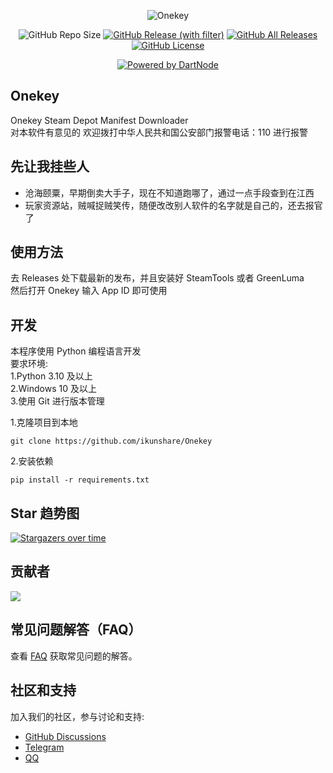 <div align="center">

![Onekey](https://socialify.git.ci/ikunshare/Onekey/image?description=1&font=Inter&forks=1&issues=1&language=1&name=1&owner=1&pulls=1&stargazers=1&theme=Auto)

![GitHub Repo Size](https://img.shields.io/github/repo-size/ikunshare/Onekey?style=for-the-badge)
[![GitHub Release (with filter)](https://img.shields.io/github/v/release/ikunshare/Onekey?style=for-the-badge)](https://github.com/ikunshare/Onekey/releases/latest)
[![GitHub All Releases](https://img.shields.io/github/downloads/ikunshare/Onekey/total?style=for-the-badge&color=violet)](https://github.com/ikunshare/Onekey/releases)
[![GitHub License](https://img.shields.io/github/license/ikunshare/Onekey?style=for-the-badge)](https://github.com/ikunshare/Onekey/blob/main/LICENSE)

[![Powered by DartNode](https://dartnode.com/branding/DN-Open-Source-sm.png)](https://dartnode.com "Powered by DartNode - Free VPS for Open Source")

</div>

## Onekey

Onekey Steam Depot Manifest Downloader  
对本软件有意见的
欢迎拨打中华人民共和国公安部门报警电话：110 进行报警

## 先让我挂些人

- 沧海颐粟，早期倒卖大手子，现在不知道跑哪了，通过一点手段查到在江西
- 玩家资源站，贼喊捉贼笑传，随便改改别人软件的名字就是自己的，还去报官了

## 使用方法

去 Releases 处下载最新的发布，并且安装好 SteamTools 或者 GreenLuma  
然后打开 Onekey 输入 App ID 即可使用

## 开发

本程序使用 Python 编程语言开发  
要求环境:  
1.Python 3.10 及以上  
2.Windows 10 及以上  
3.使用 Git 进行版本管理

1.克隆项目到本地

```
git clone https://github.com/ikunshare/Onekey
```

2.安装依赖

```
pip install -r requirements.txt
```

## Star 趋势图

[![Stargazers over time](https://starchart.cc/ikunshare/Onekey.svg)](https://starchart.cc/ikunshare/Onekey)

## 贡献者

 <a href="https://github.com/ikunshare/Onekey/graphs/contributors">
   <img src="https://contrib.rocks/image?repo=ikunshare/Onekey" />
 </a>

## 常见问题解答（FAQ）

查看 [FAQ](https://ikunshare.top/d/49) 获取常见问题的解答。

## 社区和支持

加入我们的社区，参与讨论和支持:

- [GitHub Discussions](https://github.com/ikunshare/Onekey/discussions)
- [Telegram](https://t.me/ikunshare_qun)
- [QQ](https://qm.qq.com/q/NPRVbglteK)
